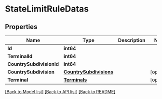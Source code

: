 # StateLimitRuleDatas

## Properties

Name | Type | Description | Notes
------------ | ------------- | ------------- | -------------
**Id** | **int64** |  | 
**TerminalId** | **int64** |  | 
**CountrySubdivisionId** | **int64** |  | 
**CountrySubdivision** | [**CountrySubdivisions**](CountrySubdivisions.md) |  | [optional] 
**Terminal** | [**Terminals**](Terminals.md) |  | [optional] 

[[Back to Model list]](../README.md#documentation-for-models) [[Back to API list]](../README.md#documentation-for-api-endpoints) [[Back to README]](../README.md)


